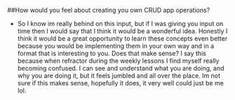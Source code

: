 ##How would you feel about creating you own CRUD app operations?

- So I know im really behind on this input, but if I was giving you input on time then I would say that I think it would be a wonderful idea. Honestly I think it would be a great opportunity to learn these concepts even better because you would be implementing them in your own way and in a format that is interesting to you. Does that make sense? I say this because when refractor during the weekly lessons I find myself really becoming confused. I can see and understand what you are doing, and why you are doing it, but it feels jumbled and all over the place. Im not sure if this makes sense, hopefully it does, it very well could just be me lol.